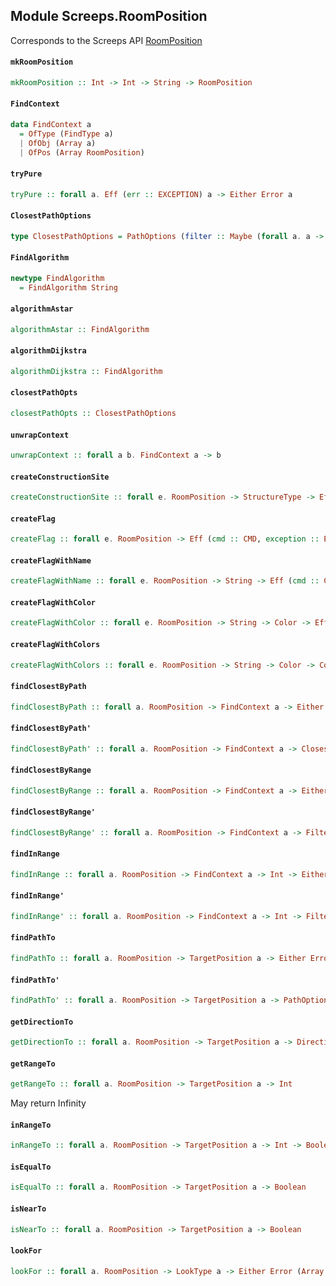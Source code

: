 ## Module Screeps.RoomPosition

Corresponds to the Screeps API [RoomPosition](http://support.screeps.com/hc/en-us/articles/203079201-RoomPosition)

#### `mkRoomPosition`

``` purescript
mkRoomPosition :: Int -> Int -> String -> RoomPosition
```

#### `FindContext`

``` purescript
data FindContext a
  = OfType (FindType a)
  | OfObj (Array a)
  | OfPos (Array RoomPosition)
```

#### `tryPure`

``` purescript
tryPure :: forall a. Eff (err :: EXCEPTION) a -> Either Error a
```

#### `ClosestPathOptions`

``` purescript
type ClosestPathOptions = PathOptions (filter :: Maybe (forall a. a -> Boolean), algorithm :: Maybe FindAlgorithm)
```

#### `FindAlgorithm`

``` purescript
newtype FindAlgorithm
  = FindAlgorithm String
```

#### `algorithmAstar`

``` purescript
algorithmAstar :: FindAlgorithm
```

#### `algorithmDijkstra`

``` purescript
algorithmDijkstra :: FindAlgorithm
```

#### `closestPathOpts`

``` purescript
closestPathOpts :: ClosestPathOptions
```

#### `unwrapContext`

``` purescript
unwrapContext :: forall a b. FindContext a -> b
```

#### `createConstructionSite`

``` purescript
createConstructionSite :: forall e. RoomPosition -> StructureType -> Eff (cmd :: CMD, exception :: EXCEPTION | e) ReturnCode
```

#### `createFlag`

``` purescript
createFlag :: forall e. RoomPosition -> Eff (cmd :: CMD, exception :: EXCEPTION | e) ReturnCode
```

#### `createFlagWithName`

``` purescript
createFlagWithName :: forall e. RoomPosition -> String -> Eff (cmd :: CMD, exception :: EXCEPTION | e) ReturnCode
```

#### `createFlagWithColor`

``` purescript
createFlagWithColor :: forall e. RoomPosition -> String -> Color -> Eff (cmd :: CMD, exception :: EXCEPTION | e) ReturnCode
```

#### `createFlagWithColors`

``` purescript
createFlagWithColors :: forall e. RoomPosition -> String -> Color -> Color -> Eff (cmd :: CMD, exception :: EXCEPTION | e) ReturnCode
```

#### `findClosestByPath`

``` purescript
findClosestByPath :: forall a. RoomPosition -> FindContext a -> Either Error (Maybe a)
```

#### `findClosestByPath'`

``` purescript
findClosestByPath' :: forall a. RoomPosition -> FindContext a -> ClosestPathOptions -> Either Error (Maybe a)
```

#### `findClosestByRange`

``` purescript
findClosestByRange :: forall a. RoomPosition -> FindContext a -> Either Error (Maybe a)
```

#### `findClosestByRange'`

``` purescript
findClosestByRange' :: forall a. RoomPosition -> FindContext a -> FilterFn a -> Either Error (Maybe a)
```

#### `findInRange`

``` purescript
findInRange :: forall a. RoomPosition -> FindContext a -> Int -> Either Error (Array a)
```

#### `findInRange'`

``` purescript
findInRange' :: forall a. RoomPosition -> FindContext a -> Int -> FilterFn a -> Either Error (Array a)
```

#### `findPathTo`

``` purescript
findPathTo :: forall a. RoomPosition -> TargetPosition a -> Either Error Path
```

#### `findPathTo'`

``` purescript
findPathTo' :: forall a. RoomPosition -> TargetPosition a -> PathOptions () -> Either Error Path
```

#### `getDirectionTo`

``` purescript
getDirectionTo :: forall a. RoomPosition -> TargetPosition a -> Direction
```

#### `getRangeTo`

``` purescript
getRangeTo :: forall a. RoomPosition -> TargetPosition a -> Int
```

May return Infinity

#### `inRangeTo`

``` purescript
inRangeTo :: forall a. RoomPosition -> TargetPosition a -> Int -> Boolean
```

#### `isEqualTo`

``` purescript
isEqualTo :: forall a. RoomPosition -> TargetPosition a -> Boolean
```

#### `isNearTo`

``` purescript
isNearTo :: forall a. RoomPosition -> TargetPosition a -> Boolean
```

#### `lookFor`

``` purescript
lookFor :: forall a. RoomPosition -> LookType a -> Either Error (Array a)
```


